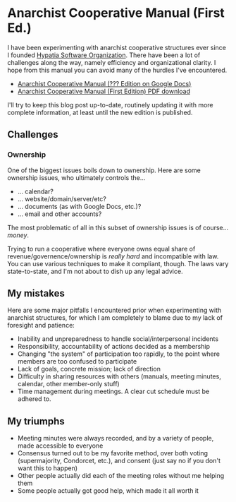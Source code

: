 # Anarchist Cooperative Manual (First Ed.)

I have been experimenting with anarchist cooperative structures ever since I founded
[Hypatia Software Organization](http://hypatiasoftware.org/). There have been a lot
of challenges along the way, namely efficiency and organizational clarity. I hope from
this manual you can avoid many of the hurdles I've encountered.

  * [Anarchist Cooperative Manual (??? Edition on Google Docs)](https://docs.google.com/document/d/1c4MC0se1ZEo7U-sVYCyS9JDbQLPJ9dJsIa-pMwZgSxY/edit?usp=sharing)
  * [Anarchist Cooperative Manual (First Edition) PDF download](anarchist-cooperative-manual-first-ed.pdf)

I'll try to keep this blog post up-to-date, routinely updating it with more complete
information, at least until the new edition is published.

## Challenges

### Ownership

One of the biggest issues boils down to ownership. Here are some ownership issues,
who ultimately controls the...

  * ... calendar?
  * ... website/domain/server/etc?
  * ... documents (as with Google Docs, etc.)?
  * ... email and other accounts?

The most problematic of all in this subset of ownership issues is of course... *money*.

Trying to run a cooperative where everyone owns equal share of revenue/governence/ownership is
_really hard_ and incompatible with law. You can use various techniques to make it compliant,
though. The laws vary state-to-state, and I'm not about to dish up any legal advice.

## My mistakes

Here are some major pitfalls I encountered prior when experimenting with anarchist structures,
for which I am completely to blame due to my lack of foresight and patience:

  * Inability and unpreparedness to handle social/interpersonal incidents
  * Responsibility, accountability of actions decided as a membership
  * Changing "the system" of participation too rapidly, to the point where members are too confused to participate
  * Lack of goals, concrete mission; lack of direction
  * Difficulty in sharing resources with others (manuals, meeting minutes, calendar, other member-only stuff)
  * Time management during meetings. A clear cut schedule must be adhered to.

## My triumphs

  * Meeting minutes were always recorded, and by a variety of people, made accessible to everyone
  * Consensus turned out to be my favorite method, over both voting (supermajority, Condorcet, etc.),
    and consent (just say no if you don't want this to happen)
  * Other people actually did each of the meeting roles without me helping them
  * Some people actually got good help, which made it all worth it
